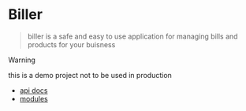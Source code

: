 # Biller

> biller is a safe and easy to use application for managing bills and products for your buisness  

> [!WARNING]
> this is a demo project not to be used in production

- [api docs](/apidocs.md)
- [modules](/modules.md)

